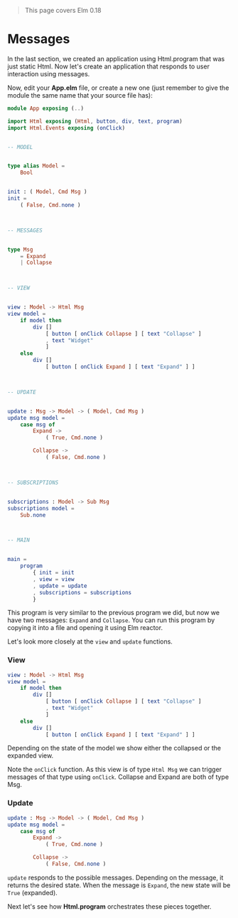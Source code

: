 > This page covers Elm 0.18

# Messages

In the last section, we created an application using Html.program that was just static Html. Now let's create an application that responds to user interaction using messages.

Now, edit your **App.elm** file, or create a new one (just remember to give the module the same name that your source file has):

```elm
module App exposing (..)

import Html exposing (Html, button, div, text, program)
import Html.Events exposing (onClick)


-- MODEL


type alias Model =
    Bool


init : ( Model, Cmd Msg )
init =
    ( False, Cmd.none )



-- MESSAGES


type Msg
    = Expand
    | Collapse



-- VIEW


view : Model -> Html Msg
view model =
    if model then
        div []
            [ button [ onClick Collapse ] [ text "Collapse" ]
            , text "Widget"
            ]
    else
        div []
            [ button [ onClick Expand ] [ text "Expand" ] ]



-- UPDATE


update : Msg -> Model -> ( Model, Cmd Msg )
update msg model =
    case msg of
        Expand ->
            ( True, Cmd.none )

        Collapse ->
            ( False, Cmd.none )



-- SUBSCRIPTIONS


subscriptions : Model -> Sub Msg
subscriptions model =
    Sub.none



-- MAIN


main =
    program
        { init = init
        , view = view
        , update = update
        , subscriptions = subscriptions
        }
```

This program is very similar to the previous program we did, but now we have two messages: `Expand` and `Collapse`. You can run this program by copying it into a file and opening it using Elm reactor. 

Let's look more closely at the `view` and `update` functions.

### View

```elm
view : Model -> Html Msg
view model =
    if model then
        div []
            [ button [ onClick Collapse ] [ text "Collapse" ]
            , text "Widget"
            ]
    else
        div []
            [ button [ onClick Expand ] [ text "Expand" ] ]
```

Depending on the state of the model we show either the collapsed or the expanded view. 

Note the `onClick` function. As this view is of type `Html Msg` we can trigger messages of that type using `onClick`. Collapse and Expand are both of type Msg.

### Update

```elm
update : Msg -> Model -> ( Model, Cmd Msg )
update msg model =
    case msg of
        Expand ->
            ( True, Cmd.none )

        Collapse ->
            ( False, Cmd.none )
```

`update` responds to the possible messages. Depending on the message, it returns the desired state. When the message is `Expand`, the new state will be `True` (expanded). 

Next let's see how __Html.program__ orchestrates these pieces together.

